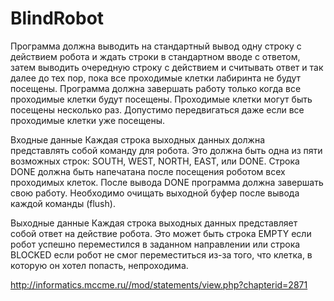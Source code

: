 # BlindRobot

Программа должна выводить на стандартный вывод одну строку с действием робота и ждать строки в стандартном вводе с ответом, затем выводить очередную строку с действием и считывать ответ и так далее до тех пор, пока все проходимые клетки лабиринта не будут посещены. Программа должна завершать работу только когда все проходимые клетки будут посещены. Проходимые клетки могут быть посещены несколько раз. Допустимо передвигаться даже если все проходимые клетки уже посещены.

Входные данные
Каждая строка выходных данных должна представлять собой команду для робота. Это должна быть одна из пяти возможных строк: SOUTH, WEST, NORTH, EAST, или DONE. Строка DONE  должна быть напечатана после посещения роботом всех проходимых клеток. После вывода DONE программа должна завершать свою работу. Необходимо очищать выходной буфер после вывода каждой команды (flush).

Выходные данные
Каждая строка выходных данных представляет собой ответ на действие робота. Это может быть строка EMPTY если робот успешно переместился в заданном направлении или строка BLOCKED если робот не смог переместиться из-за того, что клетка, в которую он хотел попасть, непроходима.

http://informatics.mccme.ru//mod/statements/view.php?chapterid=2871
